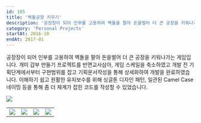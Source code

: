 ```yaml
---
id: 105
title: '벽돌공장 키우기'
description: '공장장이 되어 인부를 고용하여 벽돌을 팔아 돈을벌어 더 큰 공장을 키워나가는 게임입니다.'
category: 'Personal Projects'
startAt: 2016-10
endAt: 2017-01
---
```


공장장이 되어 인부를 고용하여 벽돌을 팔아 돈을벌어 더 큰 공장을 키워나가는 게임입니다. 개미 갑부 만들기 프로젝트를 반면교사삼아, 게임 스케일을 축소하였고 개발 전 기획단계에서부터 구현범위를 잡고 기획문서작성을 통해 상세화하여 개발을 완료하였습니다. 이해하기 쉽고 원활한 유지보수를 위해 싱글톤 디자인 패턴, 일관된 Camel Case 네이밍 등을 통해 좀 더 체계가 잡힌 코드를 작성할 수 있었습니다.

![](https://www.youtube.com/watch?v=ElXYBZDp2P8)

|                                                      |                                                      |                                                      |                                                      |
| ---------------------------------------------------- | ---------------------------------------------------- | ---------------------------------------------------- | ---------------------------------------------------- |
| ![](/uploads/Screen-Shot-2022-06-15-at-11.36.51.png) | ![](/uploads/Screen-Shot-2022-06-15-at-11.37.08.png) | ![](/uploads/Screen-Shot-2022-06-15-at-11.43.09.png) | ![](/uploads/Screen-Shot-2022-06-15-at-11.43.14.png) |
